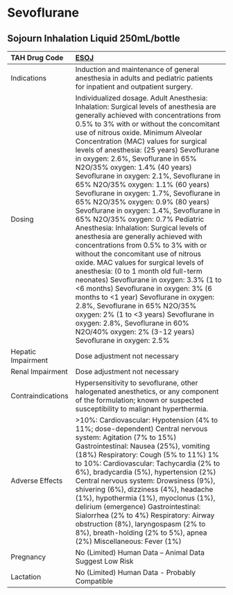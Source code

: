# Sevoflurane

## Sojourn Inhalation Liquid 250mL/bottle

| TAH Drug Code      | [ESOJ](https://www.tahsda.org.tw/drugs/hissearch.php?drug_code=ESOJ)                                                                                                                                                                                                                                                                                                                                                                                                                                                                                                                                                                                                                                                                                                                                                                                                                                                                                                                                                                                                                                                                                                                |
|:-------------------|:------------------------------------------------------------------------------------------------------------------------------------------------------------------------------------------------------------------------------------------------------------------------------------------------------------------------------------------------------------------------------------------------------------------------------------------------------------------------------------------------------------------------------------------------------------------------------------------------------------------------------------------------------------------------------------------------------------------------------------------------------------------------------------------------------------------------------------------------------------------------------------------------------------------------------------------------------------------------------------------------------------------------------------------------------------------------------------------------------------------------------------------------------------------------------------|
| Indications        | Induction and maintenance of general anesthesia in adults and pediatric patients for inpatient and outpatient surgery.                                                                                                                                                                                                                                                                                                                                                                                                                                                                                                                                                                                                                                                                                                                                                                                                                                                                                                                                                                                                                                                              |
| Dosing             | Individualized dosage. Adult Anesthesia: Inhalation: Surgical levels of anesthesia are generally achieved with concentrations from 0.5% to 3% with or without the concomitant use of nitrous oxide. Minimum Alveolar Concentration (MAC) values for surgical levels of anesthesia: (25 years) Sevoflurane in oxygen: 2.6%, Sevoflurane in 65% N2O/35% oxygen: 1.4% (40 years) Sevoflurane in oxygen: 2.1%, Sevoflurane in 65% N2O/35% oxygen: 1.1% (60 years) Sevoflurane in oxygen: 1.7%, Sevoflurane in 65% N2O/35% oxygen: 0.9% (80 years) Sevoflurane in oxygen: 1.4%, Sevoflurane in 65% N2O/35% oxygen: 0.7% Pediatric Anesthesia: Inhalation: Surgical levels of anesthesia are generally achieved with concentrations from 0.5% to 3% with or without the concomitant use of nitrous oxide. MAC values for surgical levels of anesthesia: (0 to 1 month old full-term neonates) Sevoflurane in oxygen: 3.3% (1 to <6 months) Sevoflurane in oxygen: 3% (6 months to <1 year) Sevoflurane in oxygen: 2.8%, Sevoflurane in 65% N2O/35% oxygen: 2% (1 to <3 years) Sevoflurane in oxygen: 2.8%, Sevoflurane in 60% N2O/40% oxygen: 2% (3-12 years) Sevoflurane in oxygen: 2.5% |
| Hepatic Impairment | Dose adjustment not necessary                                                                                                                                                                                                                                                                                                                                                                                                                                                                                                                                                                                                                                                                                                                                                                                                                                                                                                                                                                                                                                                                                                                                                       |
| Renal Impairment   | Dose adjustment not necessary                                                                                                                                                                                                                                                                                                                                                                                                                                                                                                                                                                                                                                                                                                                                                                                                                                                                                                                                                                                                                                                                                                                                                       |
| Contraindications  | Hypersensitivity to sevoflurane, other halogenated anesthetics, or any component of the formulation; known or suspected susceptibility to malignant hyperthermia.                                                                                                                                                                                                                                                                                                                                                                                                                                                                                                                                                                                                                                                                                                                                                                                                                                                                                                                                                                                                                   |
| Adverse Effects    | >10%: Cardiovascular: Hypotension (4% to 11%; dose-dependent) Central nervous system: Agitation (7% to 15%) Gastrointestinal: Nausea (25%), vomiting (18%) Respiratory: Cough (5% to 11%) 1% to 10%: Cardiovascular: Tachycardia (2% to 6%), bradycardia (5%), hypertension (2%) Central nervous system: Drowsiness (9%), shivering (6%), dizziness (4%), headache (1%), hypothermia (1%), myoclonus (1%), delirium (emergence) Gastrointestinal: Sialorrhea (2% to 4%) Respiratory: Airway obstruction (8%), laryngospasm (2% to 8%), breath-holding (2% to 5%), apnea (2%) Miscellaneous: Fever (1%)                                                                                                                                                                                                                                                                                                                                                                                                                                                                                                                                                                              |
| Pregnancy          | No (Limited) Human Data – Animal Data Suggest Low Risk                                                                                                                                                                                                                                                                                                                                                                                                                                                                                                                                                                                                                                                                                                                                                                                                                                                                                                                                                                                                                                                                                                                              |
| Lactation          | No (Limited) Human Data - Probably Compatible                                                                                                                                                                                                                                                                                                                                                                                                                                                                                                                                                                                                                                                                                                                                                                                                                                                                                                                                                                                                                                                                                                                                       |

